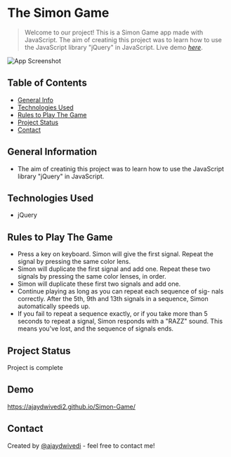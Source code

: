 # The Simon Game
> Welcome to our project! This is a Simon Game app made with JavaScript. The aim of creatinig this project was to learn how to use the JavaScript library "jQuery" in JavaScript.
> Live demo [_here_](https://ajaydwivedi2.github.io/Simon-Game/). <!-- If you have the project hosted somewhere, include the link here. -->

![App Screenshot](https://raw.githubusercontent.com/Ajaydwivedi2/Simon-Game/main/SimonGame.png)

## Table of Contents
* [General Info](#general-information)
* [Technologies Used](#technologies-used)
* [Rules to Play The Game](#rules-to-play-the-game)
* [Project Status](#project-status)
* [Contact](#contact)


## General Information
- The aim of creatinig this project was to learn how to use the JavaScript library "jQuery" in JavaScript.

## Technologies Used
- jQuery

## Rules to Play The Game
-  Press a key on keyboard. Simon will give the first signal. Repeat the signal by pressing the same color lens.
- Simon will duplicate the first signal and add one. Repeat these two signals by pressing the same color lenses, in order.
- Simon will duplicate these first two signals and add one.
- Continue playing as long as you can repeat each sequence of sig- nals correctly. After the 5th, 9th and 13th signals in a sequence, Simon automatically speeds up.
- If you fail to repeat a sequence exactly, or if you take more than 5 seconds to repeat a signal, Simon responds with a "RAZZ" sound. This means you've lost, and the sequence of signals ends.



## Project Status
Project is complete

## Demo

https://ajaydwivedi2.github.io/Simon-Game/

## Contact
Created by [@ajaydwivedi](https://github.com/Ajaydwivedi2) - feel free to contact me!
